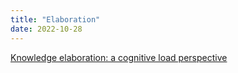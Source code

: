```yaml
---
title: "Elaboration"
date: 2022-10-28
---
```

[Knowledge elaboration: a cognitive load perspective](https://www.sciencedirect.com/science/article/abs/pii/S0959475209000176?via%3Dihub)

